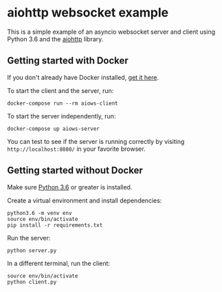 aiohttp websocket example
=========================

This is a simple example of an asyncio websocket server and client using Python 3.6 and the [aiohttp](http://aiohttp.readthedocs.io/en/stable/index.html) library.

Getting started with Docker
---------------------------
If you don't already have Docker installed, [get it here](https://www.docker.com/get-docker).

To start the client and the server, run:

    docker-compose run --rm aiows-client

To start the server independently, run:

    docker-compose up aiows-server

You can test to see if the server is running correctly by visiting `http://localhost:8080/` in your favorite browser.

Getting started without Docker
------------------------------
Make sure [Python 3.6](https://www.python.org/downloads/release/python-360/) or greater is installed.

Create a virtual environment and install dependencies:

    python3.6 -m venv env
    source env/bin/activate
    pip install -r requirements.txt

Run the server:

    python server.py

In a different terminal, run the client:

    source env/bin/activate
    python client.py
